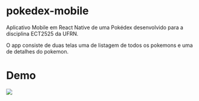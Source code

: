 # pokedex-mobile
Aplicativo Mobile  em React Native de uma Pokédex desenvolvido para a disciplina ECT2525 da UFRN.

O app consiste de duas telas uma de listagem de todos os pokemons e uma de detalhes do pokemon.

# Demo

![](https://github.com/gabrielcicero45/pokedex-mobile/blob/master/demo.gif)
